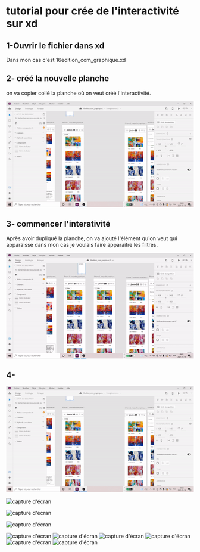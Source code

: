 # tutorial pour crée de l'interactivité sur xd
## 1-Ouvrir le fichier dans xd
Dans mon cas c'est 16edition_com_graphique.xd
 
## 2- créé la nouvelle planche

on va copier collé la planche où on veut créé l'interactivité.

![capture d'écran](media/capture_etape_1.gif)

## 3- commencer l'interativité
Après avoir dupliqué la planche, on va ajouté l'élément qu'on veut qui apparaisse dans mon cas je voulais faire apparaitre les filtres.


![capture d'écran etape 2](media/capture_etape_2.gif)

## 4- 
![capture d'écran](media/ezgif.com-gif-maker.gif)

![capture d'écran](media/ezgif.com-gif-maker(1).gif)

![capture d'écran](media/ezgif.com-gif-maker(2).gif)

![capture d'écran](media/ezgif.com-gif-maker(3).gif)

![capture d'écran](media/ezgif.com-gif-maker(4).gif)
![capture d'écran](media/ezgif.com-gif-maker(5).gif)
![capture d'écran](media/ezgif.com-gif-maker(6).gif)
![capture d'écran](media/ezgif.com-gif-maker(7).gif)
![capture d'écran](media/ezgif.com-gif-maker(8).gif)
![capture d'écran](media/ezgif.com-gif-maker(9).gif)





